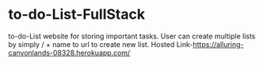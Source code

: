 # to-do-List-FullStack
to-do-List website for storing important tasks. User can create multiple lists by simply / + name to url to create new list.
Hosted Link-https://alluring-canyonlands-08328.herokuapp.com/
